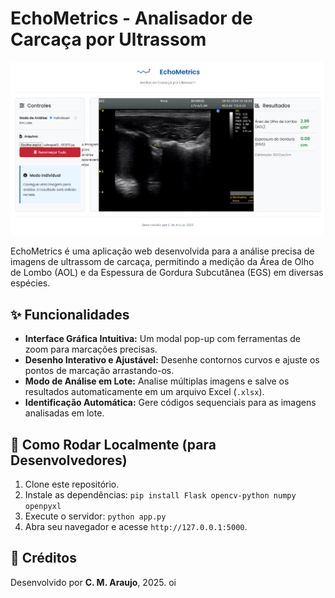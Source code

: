 # EchoMetrics - Analisador de Carcaça por Ultrassom

![Screenshot da Aplicação](Echometrics.png)


EchoMetrics é uma aplicação web desenvolvida para a análise precisa de imagens de ultrassom de carcaça, permitindo a medição da Área de Olho de Lombo (AOL) e da Espessura de Gordura Subcutânea (EGS) em diversas espécies.

## ✨ Funcionalidades

- **Interface Gráfica Intuitiva:** Um modal pop-up com ferramentas de zoom para marcações precisas.
- **Desenho Interativo e Ajustável:** Desenhe contornos curvos e ajuste os pontos de marcação arrastando-os.
- **Modo de Análise em Lote:** Analise múltiplas imagens e salve os resultados automaticamente em um arquivo Excel (`.xlsx`).
- **Identificação Automática:** Gere códigos sequenciais para as imagens analisadas em lote.

## 🚀 Como Rodar Localmente (para Desenvolvedores)

1.  Clone este repositório.
2.  Instale as dependências: `pip install Flask opencv-python numpy openpyxl`
3.  Execute o servidor: `python app.py`
4.  Abra seu navegador e acesse `http://127.0.0.1:5000`.

## 👤 Créditos

Desenvolvido por **C. M. Araujo**, 2025.
oi